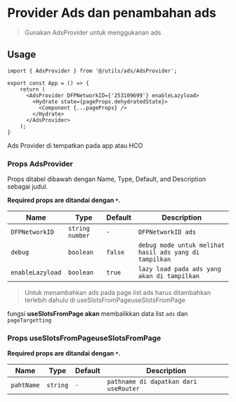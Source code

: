 # Provider Ads dan penambahan ads

> Gunakan  AdsProvider untuk menggukanan ads
## Usage

```tsx
import { AdsProvider } from '@/utils/ads/AdsProvider';

export const App = () => {
	return (
      <AdsProvider DFPNetworkID={'253109699'} enableLazyload>
        <Hydrate state={pageProps.dehydratedState}>
          <Component {...pageProps} />
        </Hydrate>
      </AdsProvider>
    );
}
```
Ads Provider di tempatkan pada app atau HCO 
### Props AdsProvider

Props ditabel dibawah dengan Name, Type, Default, and Description sebagai judul.

**Required props are ditandai dengan `*`.**

| Name         | Type            | Default        | Description                                          |
| ------------ | --------------- | -------------- | --------------------------------------------------   |
| `DFPNetworkID`    | `string` `number`        |  `-`   | `DFPNetworkID ads`         |
| `debug`    | `boolean`     |  `false`   | `debug mode untuk melihat hasil ads yang di tampilkan`         |
| `enableLazyload`    | `boolean`     |  `true`   | `lazy load pada ads yang akan di tampilkan`         |

> Untuk menambahkan ads pada page list ads harus ditambahkan terlebih dahulu di useSlotsFromPageuseSlotsFromPage

fungsi **useSlotsFromPage akan** membalikkan data list `ads` dan `pageTargetting`
### Props useSlotsFromPageuseSlotsFromPage
**Required props are ditandai dengan `*`.**

| Name         | Type            | Default        | Description                                          |
| ------------ | --------------- | -------------- | --------------------------------------------------   |
| `pahtName`    | `string`      |  `-`   | `pathname di dapatkan dari useRouter`         |